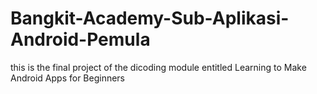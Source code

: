 # Bangkit-Academy-Sub-Aplikasi-Android-Pemula
this is the final project of the dicoding module entitled Learning to Make Android Apps for Beginners
